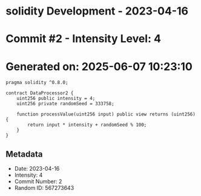 ﻿# solidity Development - 2023-04-16
# Commit #2 - Intensity Level: 4
# Generated on: 2025-06-07 10:23:10
```solidity
pragma solidity ^0.8.0;

contract DataProcessor2 {
    uint256 public intensity = 4;
    uint256 private randomSeed = 333758;

    function processValue(uint256 input) public view returns (uint256) {
        return input * intensity + randomSeed % 100;
    }
}
```
## Metadata
- Date: 2023-04-16
- Intensity: 4
- Commit Number: 2
- Random ID: 567273643

